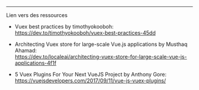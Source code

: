 ---

 Lien vers des ressources

* Vuex best practices by timothyokooboh: <br> https://dev.to/timothyokooboh/vuex-best-practices-45dd

* Architecting Vuex store for large-scale Vue.js applications by Musthaq Ahamad: <br> https://dev.to/localeai/architecting-vuex-store-for-large-scale-vue-js-applications-4f1f

* 5 Vuex Plugins For Your Next VueJS Project by Anthony Gore: <br> https://vuejsdevelopers.com/2017/09/11/vue-js-vuex-plugins/